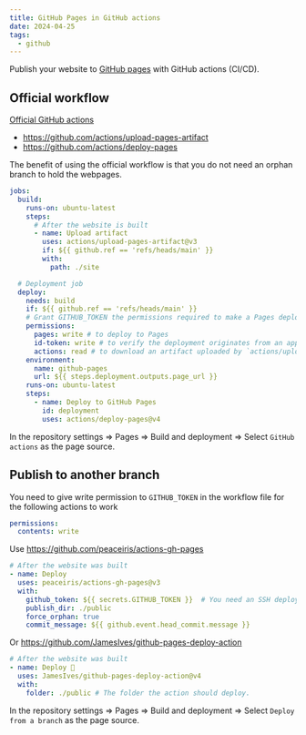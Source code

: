 ```yaml
---
title: GitHub Pages in GitHub actions
date: 2024-04-25
tags:
  - github
---
```


Publish your website to [GitHub pages](https://pages.github.com/) with GitHub actions (CI/CD).

<!-- more -->

## Official workflow

[Official GitHub actions](https://github.blog/changelog/2022-07-27-github-pages-custom-github-actions-workflows-beta/)

+ https://github.com/actions/upload-pages-artifact
+ https://github.com/actions/deploy-pages

The benefit of using the official workflow is that you do not need an orphan branch to hold the webpages.

```yaml title=".github/workflows/pages.yml"
jobs:
  build:
    runs-on: ubuntu-latest
    steps:
      # After the website is built
      - name: Upload artifact
        uses: actions/upload-pages-artifact@v3
        if: ${{ github.ref == 'refs/heads/main' }}
        with:
          path: ./site

  # Deployment job
  deploy:
    needs: build
    if: ${{ github.ref == 'refs/heads/main' }}
    # Grant GITHUB_TOKEN the permissions required to make a Pages deployment
    permissions:
      pages: write # to deploy to Pages
      id-token: write # to verify the deployment originates from an appropriate source
      actions: read # to download an artifact uploaded by `actions/upload-pages-artifact@v3`
    environment:
      name: github-pages
      url: ${{ steps.deployment.outputs.page_url }}
    runs-on: ubuntu-latest
    steps:
      - name: Deploy to GitHub Pages
        id: deployment
        uses: actions/deploy-pages@v4
```

In the repository settings => Pages => Build and deployment => Select `GitHub actions` as the page source.

## Publish to another branch

You need to give write permission to `GITHUB_TOKEN` in the workflow file for the following actions to work

```yaml
permissions:
  contents: write
```

Use https://github.com/peaceiris/actions-gh-pages

```yaml
# After the website was built
- name: Deploy
  uses: peaceiris/actions-gh-pages@v3
  with:
    github_token: ${{ secrets.GITHUB_TOKEN }}  # You need an SSH deploy key if deploying to another repo
    publish_dir: ./public
    force_orphan: true
    commit_message: ${{ github.event.head_commit.message }}
```

Or https://github.com/JamesIves/github-pages-deploy-action

```yaml
# After the website was built
- name: Deploy 🚀
  uses: JamesIves/github-pages-deploy-action@v4
  with:
    folder: ./public # The folder the action should deploy.
```

In the repository settings => Pages => Build and deployment => Select `Deploy from a branch` as the page source.

